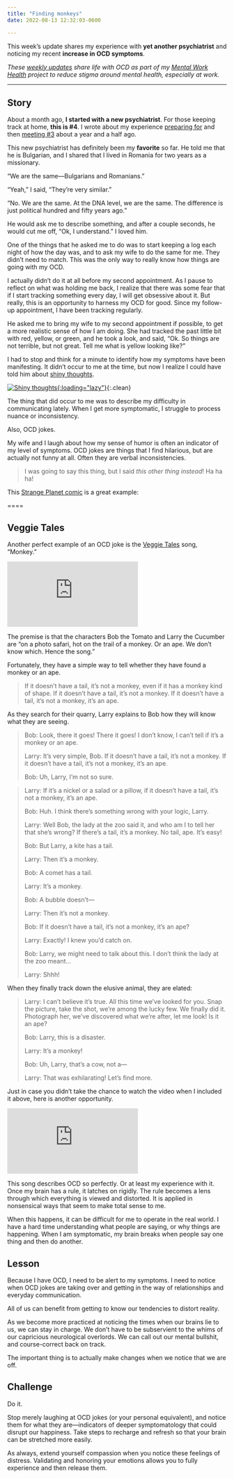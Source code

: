 ```yaml
---
title: "Finding monkeys"
date: 2022-08-13 12:32:03-0600

---
```


This week’s update shares my experience with **yet another psychiatrist** and noticing my recent **increase in OCD symptoms**.

_These [weekly updates](https://bennorris.com/tags/weekly-update/) share life with OCD as part of my [Mental Work Health](https://bennorris.com/mental-work-health) project to reduce stigma around mental health, especially at work._

***

## Story

About a month ago, **I started with a new psychiatrist**. For those keeping track at home, **this is #4**. I wrote about my experience [preparing for](https://bennorris.com/2021/03/17/waves-of-change) and then [meeting #3](https://bennorris.com/2021/03/22/enamored-with-notebooks) about a year and a half ago.

This new psychiatrist has definitely been my **favorite** so far. He told me that he is Bulgarian, and I shared that I lived in Romania for two years as a missionary.

“We are the same—Bulgarians and Romanians.”

“Yeah,” I said, “They’re very similar.”

“No. We are the same. At the DNA level, we are the same. The difference is just political hundred and fifty years ago.”

He would ask me to describe something, and after a couple seconds, he would cut me off, “Ok, I understand.” I loved him.

One of the things that he asked me to do was to start keeping a log each night of how the day was, and to ask my wife to do the same for me. They didn’t need to match. This was the only way to really know how things are going with my OCD.

I actually didn’t do it at all before my second appointment. As I pause to reflect on what was holding me back, I realize that there was some fear that if I start tracking something every day, I will get obsessive about it. But really, this is an opportunity to harness my OCD for good. Since my follow-up appointment, I have been tracking regularly.

He asked me to bring my wife to my second appointment if possible, to get a more realistic sense of how I am doing. She had tracked the past little bit with red, yellow, or green, and he took a look, and said, “Ok. So things are not terrible, but not great. Tell me what is yellow looking like?”

I had to stop and think for a minute to identify how my symptoms have been manifesting. It didn’t occur to me at the time, but now I realize I could have told him about [shiny thoughts](https://bennorris.com/2022/07/29/shiny-thoughts).

[![Shiny thoughts](https://media.bennorris.com/images/mentalworkhealth/posts/shiny-thoughts.jpg){:loading="lazy"}](https://bennorris.com/2022/07/29/shiny-thoughts){:.clean}

The thing that did occur to me was to describe my difficulty in communicating lately. When I get more symptomatic, I struggle to process nuance or inconsistency.

Also, OCD jokes.

My wife and I laugh about how my sense of humor is often an indicator of my level of symptoms. OCD jokes are things that I find hilarious, but are actually not funny at all. Often they are verbal inconsistencies.

> I was going to say this thing, but I said *this other thing instead*! Ha ha ha!

This [Strange Planet comic]() is a great example:

==[![]()]()==


## Veggie Tales

Another perfect example of an OCD joke is the [Veggie Tales](https://www.veggietales.com/) song, “Monkey.”

<div class="embed-responsive embed-responsive-4by3">
  <iframe class="embed-responsive-item" src="https://www.youtube-nocookie.com/embed/--szrOHtR6U" title="YouTube video player" frameborder="0" allow="accelerometer; autoplay; clipboard-write; encrypted-media; gyroscope; picture-in-picture" allowfullscreen></iframe>
</div>

The premise is that the characters Bob the Tomato and Larry the Cucumber are “on a photo safari, hot on the trail of a monkey. Or an ape. We don’t know which. Hence the song.”

Fortunately, they have a simple way to tell whether they have found a monkey or an ape.

> If it doesn’t have a tail, it’s not a monkey, even if it has a monkey kind of shape. If it doesn’t have a tail, it’s not a monkey. If it doesn’t have a tail, it’s not a monkey, it’s an ape.

As they search for their quarry, Larry explains to Bob how they will know what they are seeing.

> Bob: Look, there it goes! There it goes! I don’t know, I can’t tell if it’s a monkey or an ape.
> 
> Larry: It’s very simple, Bob. If it doesn’t have a tail, it’s not a monkey. If it doesn’t have a tail, it’s not a monkey, it’s an ape.
> 
> Bob: Uh, Larry, I’m not so sure.

> Larry: If it’s a nickel or a salad or a pillow, if it doesn’t have a tail, it’s not a monkey, it’s an ape.
> 
> Bob: Huh. I think there’s something wrong with your logic, Larry.
> 
> Larry: Well Bob, the lady at the zoo said it, and who am I to tell her that she’s wrong? If there’s a tail, it’s a monkey. No tail, ape. It’s easy!
> 
> Bob: But Larry, a kite has a tail.
> 
> Larry: Then it’s a monkey.
> 
> Bob: A comet has a tail.
> 
> Larry: It’s a monkey.
> 
> Bob: A bubble doesn’t—
> 
> Larry: Then it’s not a monkey.
> 
> Bob: If it doesn’t have a tail, it’s not a monkey, it’s an ape?
> 
> Larry: Exactly! I knew you’d catch on.
> 
> Bob: Larry, we might need to talk about this. I don’t think the lady at the zoo meant…
> 
> Larry: Shhh!

When they finally track down the elusive animal, they are elated:

> Larry: I can’t believe it’s true. All this time we’ve looked for you. Snap the picture, take the shot, we’re among the lucky few. We finally did it. Photograph her, we’ve discovered what we’re after, let me look! Is it an ape?
> 
> Bob: Larry, this is a disaster.
>
> Larry: It’s a monkey!
> 
> Bob: Uh, Larry, that’s a cow, not a—
> 
> Larry: That was exhilarating! Let’s find more.

Just in case you didn’t take the chance to watch the video when I included it above, here is another opportunity.

<div class="embed-responsive embed-responsive-4by3">
  <iframe class="embed-responsive-item" src="https://www.youtube-nocookie.com/embed/--szrOHtR6U" title="YouTube video player" frameborder="0" allow="accelerometer; autoplay; clipboard-write; encrypted-media; gyroscope; picture-in-picture" allowfullscreen></iframe>
</div>

This song describes OCD so perfectly. Or at least my experience with it. Once my brain has a rule, it latches on rigidly. The rule becomes a lens through which everything is viewed and distorted. It is applied in nonsensical ways that seem to make total sense to me.

When this happens, it can be difficult for me to operate in the real world. I have a hard time understanding what people are saying, or why things are happening. When I am symptomatic, my brain breaks when people say one thing and then do another.


## Lesson

Because I have OCD, I need to be alert to my symptoms. I need to notice when OCD jokes are taking over and getting in the way of relationships and everyday communication.

All of us can benefit from getting to know our tendencies to distort reality.

As we become more practiced at noticing the times when our brains lie to us, we can stay in charge. We don’t have to be subservient to the whims of our capricious neurological overlords. We can call out our mental bullshit, and course-correct back on track.

The important thing is to actually make changes when we notice that we are off.


## Challenge

Do it.

Stop merely laughing at OCD jokes (or your personal equivalent), and notice them for what they are—indicators of deeper symptomatology that could disrupt our happiness. Take steps to recharge and refresh so that your brain can be stretched more easily.

As always, extend yourself compassion when you notice these feelings of distress. Validating and honoring your emotions allows you to fully experience and then release them.

